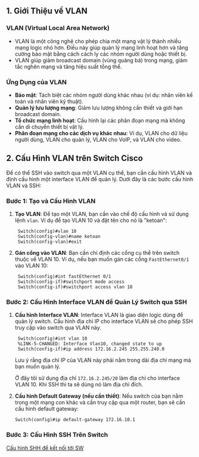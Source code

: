 ## 1. **Giới Thiệu về VLAN**

### VLAN (Virtual Local Area Network)
- VLAN là một công nghệ cho phép chia một mạng vật lý thành nhiều mạng logic nhỏ hơn. Điều này giúp quản lý mạng linh hoạt hơn và tăng cường bảo mật bằng cách cách ly các nhóm người dùng hoặc thiết bị.
- VLAN giúp giảm broadcast domain (vùng quảng bá) trong mạng, giảm tắc nghẽn mạng và tăng hiệu suất tổng thể.

### Ứng Dụng của VLAN
- **Bảo mật**: Tách biệt các nhóm người dùng khác nhau (ví dụ: nhân viên kế toán và nhân viên kỹ thuật).
- **Quản lý lưu lượng mạng**: Giảm lưu lượng không cần thiết và giới hạn broadcast domain.
- **Tổ chức mạng linh hoạt**: Cấu hình lại các phân đoạn mạng mà không cần di chuyển thiết bị vật lý.
- **Phân đoạn mạng cho các dịch vụ khác nhau**: Ví dụ, VLAN cho dữ liệu người dùng, VLAN cho quản lý, VLAN cho VoIP, và VLAN cho video.

## 2. **Cấu Hình VLAN trên Switch Cisco**

Để có thể SSH vào switch qua một VLAN cụ thể, bạn cần cấu hình VLAN và định cấu hình một interface VLAN để quản lý. Dưới đây là các bước cấu hình VLAN và SSH:

### Bước 1: **Tạo và Cấu Hình VLAN**

1. **Tạo VLAN**:
   Để tạo một VLAN, bạn cần vào chế độ cấu hình và sử dụng lệnh `vlan`. Ví dụ để tạo VLAN 10 và đặt tên cho nó là "ketoan":

   ```plaintext
    Switch(config)#vlan 10
    Switch(config-vlan)#name ketoan
    Switch(config-vlan)#exit
   ```

2. **Gán cổng vào VLAN**:
   Bạn cần chỉ định các cổng cụ thể trên switch thuộc về VLAN 10. Ví dụ, nếu bạn muốn gán các cổng `FastEthernet0/1` vào VLAN 10:

   ```plaintext
    Switch(config)#int fastEthernet 0/1
    Switch(config-if)#switchport mode access
    Switch(config-if)#switchport access vlan 10
   ```

### Bước 2: **Cấu Hình Interface VLAN để Quản Lý Switch qua SSH**

1. **Cấu hình Interface VLAN**:
   Interface VLAN là giao diện logic dùng để quản lý switch. Cấu hình địa chỉ IP cho interface VLAN sẽ cho phép SSH truy cập vào switch qua VLAN này.

   ```plaintext
    Switch(config)#int vlan 10
    %LINK-5-CHANGED: Interface Vlan10, changed state to up
    Switch(config-if)#ip address 172.16.2.245 255.255.240.0
   ```

   Lưu ý rằng địa chỉ IP của VLAN này phải nằm trong dải địa chỉ mạng mà bạn muốn quản lý.
   
   Ở đây tôi sử dụng địa chỉ `172.16.2.245/20` làm địa chỉ cho interface VLAN 10.  Khi SSH thì ta sẽ dùng nó làm địa chỉ đích.

2. **Cấu hình Default Gateway (nếu cần thiết)**:
   Nếu switch của bạn nằm trong một mạng con khác và cần truy cập qua một router, bạn sẽ cần cấu hình default gateway:

   ```plaintext
   Switch(config)#ip default-gateway 172.16.10.1
   ```

### Bước 3: **Cấu Hình SSH Trên Switch**
   
[Cấu hình SHH để kết nối tới SW](https://github.com/phat1235/Cong-ty-TNHH-Phan-mem-NhanHoa/blob/main/1CongtyNhanHoa/Thuchanhtrenthietbi/SW/SSH.md)
